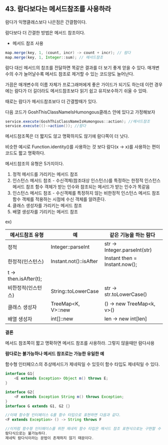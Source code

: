 ## 43. 람다보다는 메서드참조를 사용하라

람다가 익명클래스보다 나은점은 간결함이다.

람다보다 더 간결한 방법은 메서드 참조이다.

- 메서드 참조 사용

```java
map.merge(key, 1, (count, incr) -> count + incr); // 람다
map.merge(key, 1, Integer::sum); // 메서드참조
```

람다 대신 메서드의 참조를 전달하면 똑같은 결과를 더 보기 좋게 얻을 수 있다.
매개변수의 수가 늘어날수록 메서드 참조로 제거할 수 있는 코드양도 늘어난다.

가끔은 매개변수의 이름 자체가 프로그래머에게 좋은 가이드가 되기도 하는데 이런 경우에는 람다가 더 길더라도 메서드참조보다 읽기 쉽고 유지보수하기 쉬울 수 있따.

때로는 람다가 메서드참조보다 더 간결할때가 있다.

다음 코드가 GoshThisClassNameIsHumongous클래스 안에 있다고 가정해보자

```java
service.execute(GoshThisClassNameIsHumongous::action); //메서드참조
service.execute(()->action()); //람다
```

메서드참조쪽은 더 짧지도 않고 명확하지도 않기에 람다쪽이 더 낫다.

비슷한 예시로 Function.identity()를 사용하는 것 보다 람다(x → x)를 사용하는 편이 코드도 짧고 명확하다.

메서드참조의 유형은 5가지이다.

1. 정적 메서드를 가리키는 메서드 참조
2. 인스턴스 메서드 참조 - 수신객체(참조대상 인스턴스)를 특정하는 한정적 인스턴스 메서드 참조
   함수 객체가 받는 인수와 참조되는 메서드가 받는 인수가 똑같음
3. 인스턴스 메서드 참조 - 수신객체를 특정하지 않는 비한정적 인스턴스 메서드 참조
   함수 객체를 적용하는 시점에 수신 객체를 알려준다.
4. 클래스 생성자를 가리키는 메서드 참조
5. 배열 생성자를 기리키는 메서드 참조

ex)

| 메서드참조 유형 | 예 | 같은 기능을 하는 람다 |
| --- | --- | --- |
| 정적 | Integer::parseInt | str → Integer.parseInt(str) |
| 한정적(인스턴스) | Instant.not()::isAfter | Instant then = Instant.now();
t → then.isAfter(t); |
| 비한정적(인스턴스) | String::toLowerCase | str → str.toLowerCase() |
| 클래스 생성자 | TreeMap<K, V>::new | () → new TreeMap<k, v>() |
| 배열 생성자 | int[]::new | len → new int[len] |

**결론**

메서드 참조쪽이 짧고 명확하면 메서드 참조를 사용하라. 그렇지 않을때만 람다사용

**람다로는 불가능하나 메서드 참조로는 가능한 유일한 예**

함수형 인터페으스의 추상메서드가 제네릭일 수 있듯이 함수 타입도 제네릭일 수 있다.

```java
interface G1{
	<E extends Exception> Object m() throws E;
}

interface G2{
	<F extends Exception String m() throws Exception;
}
interface G extends G1, G2 {}

//이때 함수형 인터페이스 G를 함수 타입으로 표현하면 다음과 같다.
<F extends Exception> () -> String throws F

//이처럼 함수형 인터페이스를 위한 제네릭 함수 타입은 메서드 참조 표현식으로눈 구현할 수 있지만,
람다식으로는 불가능하다. 
제네릭 람다식이라는 문법이 존재하지 않기 때문이다.
```